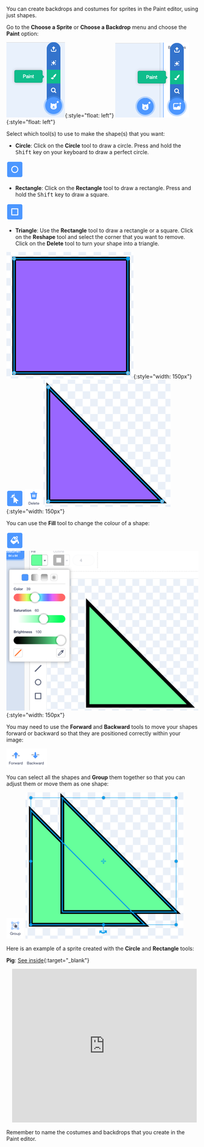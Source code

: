 You can create backdrops and costumes for sprites in the Paint editor, using just shapes.

Go to the **Choose a Sprite** or **Choose a Backdrop** menu and choose the **Paint** option:

![The 'Paint' option in the 'Choose a Sprite' menu.](images/choose-a-sprite.png){:style="float: left"}
![The 'Paint' option in the 'Choose a Backdrop' menu.](images/choose-a-backdrop.png){:style="float: left"}

Select which tool(s) to use to make the shape(s) that you want: 

+ **Circle**: Click on the **Circle** tool to draw a circle. Press and hold the <kbd>Shift</kbd> key on your keyboard to draw a perfect circle.

![The Circle tool in the Paint editor.](images/circle-tool.png)

+ **Rectangle**: Click on the **Rectangle** tool to draw a rectangle. Press and hold the <kbd>Shift</kbd> key to draw a square.

![The Rectangle tool in the Paint editor.](images/rectangle-tool.png)

+ **Triangle**: Use the **Rectangle** tool to draw a rectangle or a square. Click on the **Reshape** tool and select the corner that you want to remove. Click on the **Delete** tool to turn your shape into a triangle.

![A square shape with one corner selected.](images/square.png){:style="width: 150px"}
![The Reshape tool in the Paint editor.](images/reshape.png)
![The Delete tool in the Paint editor.](images/delete.png)
![A triangle shape.](images/corner.png){:style="width: 150px"}

You can use the **Fill** tool to change the colour of a shape:

![The Fill tool in the Paint editor.](images/fill-tool.png)
![The Fill colour chooser and the new colour of the shape.](images/changed-colour.png){:style="width: 150px"}

You may need to use the **Forward** and **Backward** tools to move your shapes forward or backward so that they are positioned correctly within your image:

![The Forward and Backward tools in the Paint editor.](images/front-back-tools.png)

You can select all the shapes and **Group** them together so that you can adjust them or move them as one shape:

![The Group tool in the Paint editor.](images/group.png)
![Multiple shapes selected.](images/selected-shapes.png)

Here is an example of a sprite created with the **Circle** and **Rectangle** tools:

**Pig**: [See inside](https://scratch.mit.edu/projects/495903163/editor){:target="_blank"}
<div class="scratch-preview" style="margin-left: 15px;">
  <iframe allowtransparency="true" width="485" height="402" src="https://scratch.mit.edu/projects/embed/495903163/?autostart=false" frameborder="0"></iframe>
</div>


Remember to name the costumes and backdrops that you create in the Paint editor.
